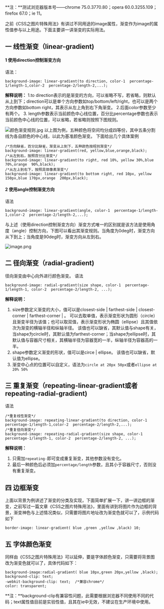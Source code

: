 **注：**测试浏览器版本号——chrome 75.0.3770.80；opera 60.0.3255.109；firefox 67.0；ie 11。

之前《CSS之图片特殊用法》有讲过不同用途的image属性，渐变作为image的属性值参与以上用途。下面主要讲一讲渐变的实际用法。
## 一 线性渐变（linear-gradient)
#### 1 使用direction控制渐变方向
语法：
```
background-image: linear-gradient(to direction, color-1  percentage-1/length-1,color-2  percentage-2/length-2,...); 
```
**解释说明：**
1.to direction表示的是渐变的方向，可以省略不写，若省略，则默认从上到下；direction可以是单个方向参数如top/bottom/left/right，也可以是两个方向参数如bottom right，其表示从左上角到右下角渐变。
2.后面color参数至少有两个。
3. length参数表示当前颜色中心线位置，百分比percentage参数也表示当前颜色中心线的位置，可以省略，若省略则按照下图规则。

![颜色渐变规则.jpg](https://upload-images.jianshu.io/upload_images/13112949-906cfee20daf5a0f.jpg?imageMogr2/auto-orient/strip%7CimageView2/2/w/1240)
以上图为例，五种颜色将空间均分成四等份，其中五条分割线为各自颜色的中心线，以此为基准颜色渐变。
下面给出几个具体案例
```
/*方向缺省，百分比缺省，渐变从上到下，五种颜色按规则渐变*/
background-image: linear-gradient(red, yellow,blue,orange,black);
/*从左到右，按照百分比渐变*/
background-image: linear-gradient(to right, red 10%, yellow 30%,blue 70%,orange  90%,black);
/*从左上到右下，按照具体像素渐变*/
background-image: linear-gradient(to bottom right, red 10px, yellow 150px,blue 170px,orange  200px,black);
```
#### 2 使用angle控制渐变方向
语法
```
background-image: linear-gradient(angle, color-1  percentage-1/length-1,color-2  percentage-2/length-2,...); 
```
与上述（使用direction控制渐变方向）渐变方式唯一的区别就是该方法是使用角度（angle）控制方向，下图可以看出其渐变规则。当角度为0deg时，渐变方向从下到上；当角度是90deg时，渐变方向从左到右。

![image.png](https://upload-images.jianshu.io/upload_images/13112949-a14ba0af8c4a7638.png?imageMogr2/auto-orient/strip%7CimageView2/2/w/1240)

## 二 径向渐变（radial-gradient)
径向渐变由中心向外进行颜色渐变。
语法
```
background-image: radial-gradient(size shape, color-1  percentage-1/length-1, color-2  percentage-2/length-2, ...); 
```
**解释说明：**
1. size参数定义渐变的大小，值可以是closest-side | farthest-side | closest-corner | farthest-corner | <length>。
<length>可以去取单值，表示渐变形状为圆形（circle）且渐变半径为该值；也可以取双值，表示渐变形状为椭圆（ellipse）且其值依次为渐变的横轴半径和纵轴半径。
该值也可以缺省，其默认值与shape有关，当shape为circle时，其默认值为farthest-corner；当shape为ellipse时，其默认值与容器尺寸相关，其横轴半径为容器宽的一半，纵轴半径为容器高的一半。
2. shape参数定义渐变的形状，值可以是circe | ellipse。
该值也可以缺省，默认值为ellipse。
3. 渐变中心点的位置可以自定义，语法为`circle at 20px 50px`或者`ellipse at 20% 50%`
## 三 重复渐变（repeating-linear-gradient或者repeating-radial-gradient)
语法
```
/*重复线性渐变*/
background-image: repeating-linear-gradient(to direction, color-1  percentage-1/length-1,color-2  percentage-2/length-2,...); 
/*重复径向渐变*/
background-image: repeating-radial-gradient(size shape, color-1  percentage-1/length-1, color-2  percentage-2/length-2, ...); 
```
**解释说明：**
1. 只需加`repeating-`即可变成重复渐变，其他参数没有变化。
2. 最后一种颜色后必须加`percentage/length`参数，且其小于容器尺寸，否则没有重复渐变。

## 四 边框渐变
上面以背景为例讲述了渐变的分类及实现，下面简单扩展一下，讲一讲边框的渐变，之前写过一篇文章《CSS之图片特殊用法》，里面有讲到将图片作为边框的背景，渐变神色与上述情况类似，只需要将图片地址改为渐变色就可以了，示例代码如下
```
border-image: linear-gradient( blue ,green ,yellow ,black) 10; 
```

## 五 字体颜色渐变
同样由《CSS之图片特殊用法》可以延伸，要是字体颜色渐变，只需要将背景图改为渐变色就可以了，具体代码如下：
```
background-image:radial-gradient( blue 10px,green 20px,yellow ,black); 
background-clip: text;
-webkit-background-clip: text;  /*兼容chrome*/
color: transparent; 
```
**注：**background-clip有兼容性问题，此需要根据浏览器不同使用不同的代码；text属性值目前是实验性值，且其在ie中无效，不建议在生产环境中使用。